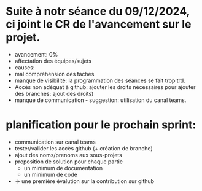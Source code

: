 # Suite à notr séance du 09/12/2024, ci joint le CR de l'avancement sur le projet.
- avancement: 0%
- affectation des équipes/sujets
- causes:
 - mal compréhension des taches
 - manque de visibilité: la programmation des séances se fait trop trd.
 - Accès non adéquat à github: ajouter les droits nécessaires pour ajouter des branches: ajout des droits)
 - manque de communication - suggestion: utilisation du canal teams.

# planification pour le prochain sprint:
- communication sur canal teams
- tester/valider les accès github (+ création de branche)
- ajout des noms/prenoms aux sous-projets
- proposition de solution pour chaque partie
  - un minimum de documentation
  - un minimum de code
- => une première évalution sur la contribution sur github
